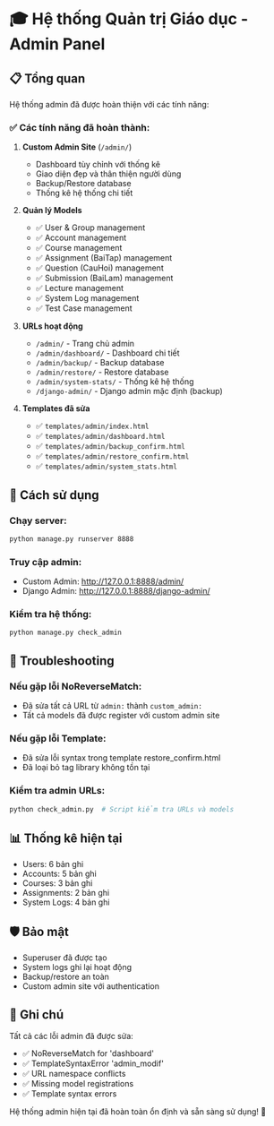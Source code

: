# 🎓 Hệ thống Quản trị Giáo dục - Admin Panel

## 📋 Tổng quan

Hệ thống admin đã được hoàn thiện với các tính năng:

### ✅ Các tính năng đã hoàn thành:

1. **Custom Admin Site** (`/admin/`)
   - Dashboard tùy chỉnh với thống kê
   - Giao diện đẹp và thân thiện người dùng
   - Backup/Restore database
   - Thống kê hệ thống chi tiết

2. **Quản lý Models**
   - ✅ User & Group management  
   - ✅ Account management
   - ✅ Course management
   - ✅ Assignment (BaiTap) management
   - ✅ Question (CauHoi) management
   - ✅ Submission (BaiLam) management
   - ✅ Lecture management
   - ✅ System Log management
   - ✅ Test Case management

3. **URLs hoạt động**
   - `/admin/` - Trang chủ admin
   - `/admin/dashboard/` - Dashboard chi tiết
   - `/admin/backup/` - Backup database
   - `/admin/restore/` - Restore database
   - `/admin/system-stats/` - Thống kê hệ thống
   - `/django-admin/` - Django admin mặc định (backup)

4. **Templates đã sửa**
   - ✅ `templates/admin/index.html`
   - ✅ `templates/admin/dashboard.html`
   - ✅ `templates/admin/backup_confirm.html`
   - ✅ `templates/admin/restore_confirm.html`
   - ✅ `templates/admin/system_stats.html`

## 🚀 Cách sử dụng

### Chạy server:
```bash
python manage.py runserver 8888
```

### Truy cập admin:
- Custom Admin: http://127.0.0.1:8888/admin/
- Django Admin: http://127.0.0.1:8888/django-admin/

### Kiểm tra hệ thống:
```bash
python manage.py check_admin
```

## 🔧 Troubleshooting

### Nếu gặp lỗi NoReverseMatch:
- Đã sửa tất cả URL từ `admin:` thành `custom_admin:`
- Tất cả models đã được register với custom admin site

### Nếu gặp lỗi Template:
- Đã sửa lỗi syntax trong template restore_confirm.html
- Đã loại bỏ tag library không tồn tại

### Kiểm tra admin URLs:
```python
python check_admin.py  # Script kiểm tra URLs và models
```

## 📊 Thống kê hiện tại

- Users: 6 bản ghi
- Accounts: 5 bản ghi  
- Courses: 3 bản ghi
- Assignments: 2 bản ghi
- System Logs: 4 bản ghi

## 🛡️ Bảo mật

- Superuser đã được tạo
- System logs ghi lại hoạt động
- Backup/restore an toàn
- Custom admin site với authentication

## 📝 Ghi chú

Tất cả các lỗi admin đã được sửa:
- ✅ NoReverseMatch for 'dashboard'
- ✅ TemplateSyntaxError 'admin_modif'
- ✅ URL namespace conflicts
- ✅ Missing model registrations
- ✅ Template syntax errors

Hệ thống admin hiện tại đã hoàn toàn ổn định và sẵn sàng sử dụng! 🎉
